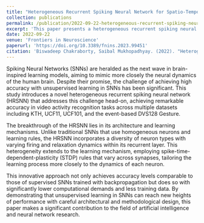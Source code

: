 ```yaml
---
title: "Heterogeneous Recurrent Spiking Neural Network for Spatio-Temporal Classification"
collection: publications
permalink: /publication/2022-09-22-heterogeneous-recurrent-spiking-neural-network
excerpt: 'This paper presents a heterogeneous recurrent spiking neural network (HRSNN) with unsupervised learning for spatio-temporal classification of video activity recognition tasks. Achieving high accuracy across various datasets, the HRSNN model introduces a novel combination of architecture and learning method heterogeneity, offering performance comparable to supervised SNNs with fewer resources.'
date: 2022-09-22
venue: 'Frontiers in Neuroscience'
paperurl: 'https://doi.org/10.3389/fnins.2023.99451'
citation: 'Biswadeep Chakraborty, Saibal Mukhopadhyay. (2022). "Heterogeneous Recurrent Spiking Neural Network for Spatio-Temporal Classification." <i>Frontiers in Neuroscience</i>.'
---
```


Spiking Neural Networks (SNNs) are heralded as the next wave in brain-inspired learning models, aiming to mimic more closely the neural dynamics of the human brain. Despite their promise, the challenge of achieving high accuracy with unsupervised learning in SNNs has been significant. This study introduces a novel heterogeneous recurrent spiking neural network (HRSNN) that addresses this challenge head-on, achieving remarkable accuracy in video activity recognition tasks across multiple datasets including KTH, UCF11, UCF101, and the event-based DVS128 Gesture.

The breakthrough of the HRSNN lies in its architecture and learning mechanisms. Unlike traditional SNNs that use homogeneous neurons and learning rules, the HRSNN incorporates a diversity of neuron types with varying firing and relaxation dynamics within its recurrent layer. This heterogeneity extends to the learning mechanism, employing spike-time-dependent-plasticity (STDP) rules that vary across synapses, tailoring the learning process more closely to the dynamics of each neuron.

This innovative approach not only achieves accuracy levels comparable to those of supervised SNNs trained with backpropagation but does so with significantly lower computational demands and less training data. By demonstrating that unsupervised learning in SNNs can reach new heights of performance with careful architectural and methodological design, this paper makes a significant contribution to the field of artificial intelligence and neural network research.
